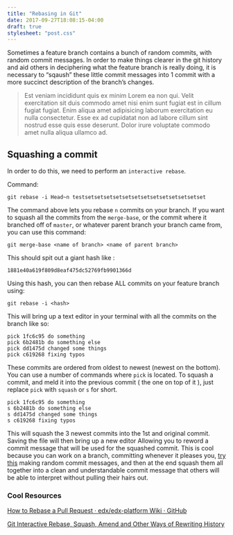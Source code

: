 ```yaml
---
title: "Rebasing in Git"
date: 2017-09-27T18:08:15-04:00
draft: true
stylesheet: "post.css"
---
```


Sometimes a feature branch contains a bunch of random commits, with random commit messages. In order to make things clearer in the git history and aid others in deciphering what the feature branch is really doing, it is necessary to “sqaush” these little commit messages into 1 commit with a more succinct description of the branch’s changes.

> Est veniam incididunt quis ex minim Lorem ea non qui. Velit exercitation sit duis commodo amet nisi enim sunt fugiat est in cillum fugiat fugiat. Enim aliqua amet adipisicing laborum exercitation eu nulla consectetur. Esse ex ad cupidatat non ad labore cillum sint nostrud esse quis esse deserunt. Dolor irure voluptate commodo amet nulla aliqua ullamco ad.

## Squashing a commit

In order to do this, we need to perform an `interactive rebase`.

Command:

```
git rebase -i Head~n testsetsetsetsetsetsetsetsetsetsetsetsetset
```

The command above lets you rebase `n` commits on your branch. If you want to squash all the commits from the `merge-base`, or the commit where it branched off of `master`, or whatever parent branch your branch came from, you can use this command:

```
git merge-base <name of branch> <name of parent branch>
```

This should spit out a giant hash like : 

```
1881e40a619f809d8eaf475dc52769fb9901366d
```

Using this hash, you can then rebase ALL commits on your feature branch using:

```
git rebase -i <hash>
```

This will bring up a text editor in your terminal with all the commits on the branch like so:

```
pick 1fc6c95 do something
pick 6b2481b do something else
pick dd1475d changed some things
pick c619268 fixing typos
```

These commits are ordered from oldest to newest (newest on the bottom). You can use a number of commands where `pick` is located. To squash a commit, and meld it into the previous commit ( the one on top of it ), just replace `pick` with `squash` or `s` for short.

```
pick 1fc6c95 do something
s 6b2481b do something else
s dd1475d changed some things
s c619268 fixing typos
```

This will squash the 3 newest commits into the 1st and original commit. Saving the file will then bring up a new editor Allowing you to reword a commit message that will be used for the squashed commit. This is cool because you can work on a branch, committing whenever it pleases you, [try this](https://github.com/edx/edx-platform/wiki/How-to-Rebase-a-Pull-Request) making random commit messages, and then at the end squash them all together into a clean and understandable commit message that others will be able to interpret without pulling their hairs out.

### Cool Resources

[How to Rebase a Pull Request · edx/edx-platform Wiki · GitHub](https://github.com/edx/edx-platform/wiki/How-to-Rebase-a-Pull-Request)

[Git Interactive Rebase, Squash, Amend and Other Ways of Rewriting History](https://robots.thoughtbot.com/git-interactive-rebase-squash-amend-rewriting-history)